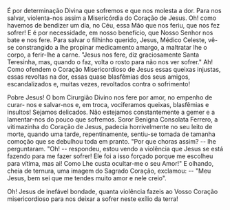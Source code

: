 
É por determinação Divina que sofremos e que nos molesta a dor. Para nos salvar, violenta-nos assim a Misericórdia do Coração de Jesus. Oh! como havemos de bendizer um dia, no Céu, essa Mão que nos feriu, que nos fez sofrer! E é por necessidade, em nosso benefício, que Nosso Senhor nos bate e nos fere. Para salvar o filhinho querido, Jesus, Médico Celeste, vê-se constrangido a lhe propinar medicamento amargo, a maltratar lhe o corpo, a ferir-lhe a carne. "Jesus nos fere, diz graciosamente Santa Teresinha, mas, quando o faz, volta o rosto para não nos ver sofrer." Ah! Como ofendem o Coração Misericordioso de Jesus essas queixas injustas, essas revoltas na dor, essas quase blasfêmias dos seus amigos, escandalizados e, muitas vezes, revoltados contra o sofrimento!

Pobre Jesus! O bom Cirurgião Divino nos fere por amor, no empenho de curar- nos e salvar-nos e, em troca, vociferamos queixas, blasfêmias e insultos! Sejamos delicados. Não estejamos constantemente a gemer e a lamentar-nos do pouco que sofremos. Soror Benigna Consolata Ferrero, a vitimazinha do Coração de Jesus, padecia horrivelmente no seu leito de morte, quando uma tarde, repentinamente, sentiu-se tomada de tamanha comoção que se debulhou toda em pranto. "Por que choras assim? -- lhe perguntaram. "Oh! -- respondeu, estou vendo a violência que Jesus se está fazendo para me fazer sofrer! Ele foi a isso forçado porque me escolheu para vítima, mas ai! Como Lhe custa ocultar-me o seu Amor!" E olhando, cheia de ternura, uma imagem do Sagrado Coração, exclamou: -- "Meu Jesus, bem sei que me tendes muito amor e nele creio".

Oh! Jesus de inefável bondade, quanta violência fazeis ao Vosso Coração misericordioso para nos deixar a sofrer neste exílio da terra!

